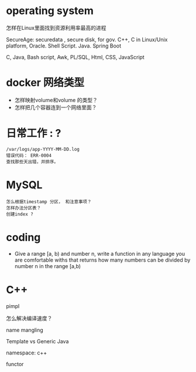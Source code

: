 # operating system

怎样在Linux里面找到资源利用率最高的进程



SecureAge: securedata , secure disk,  for gov.
C++, C in Linux/Unix platform, Oracle. Shell Script. Java. Spring Boot


C, Java, Bash script, Awk, PL/SQL, Html, CSS, JavaScript

# docker 网络类型

* 怎样映射volume和volume 的类型？
* 怎样把几个容器连到一个网络里面？

   

# 日常工作 : ?


    /var/logs/app-YYYY-MM-DD.log 
    错误代码： ERR-0004
    查找那些天出错，并排序。

# MySQL

    怎么根据timestamp 分区， 和注意事项？
    怎样办法分区表？
    创建index ?


# coding

* Give a range [a, b) and number n, write a function in any language you are comfortable withs that returns how many numbers can be divided by number n in the range [a,b)

# C++

  pimpl

  怎么解决编译速度？

  name mangling

  Template vs Generic Java

  namespace: c++ 

  functor

